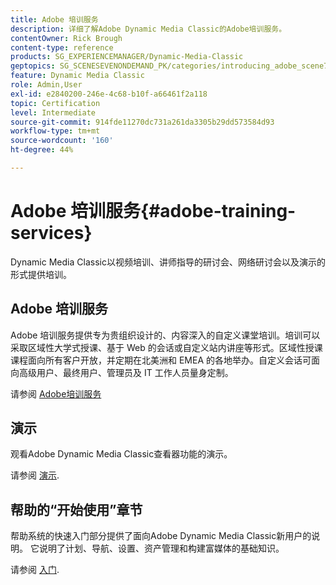 ```yaml
---
title: Adobe 培训服务
description: 详细了解Adobe Dynamic Media Classic的Adobe培训服务。
contentOwner: Rick Brough
content-type: reference
products: SG_EXPERIENCEMANAGER/Dynamic-Media-Classic
geptopics: SG_SCENESEVENONDEMAND_PK/categories/introducing_adobe_scene7
feature: Dynamic Media Classic
role: Admin,User
exl-id: e2840200-246e-4c68-b10f-a66461f2a118
topic: Certification
level: Intermediate
source-git-commit: 914fde11270dc731a261da3305b29dd573584d93
workflow-type: tm+mt
source-wordcount: '160'
ht-degree: 44%

---
```


# Adobe 培训服务{#adobe-training-services}

Dynamic Media Classic以视频培训、讲师指导的研讨会、网络研讨会以及演示的形式提供培训。

## Adobe 培训服务

Adobe 培训服务提供专为贵组织设计的、内容深入的自定义课堂培训。培训可以采取区域性大学式授课、基于 Web 的会话或自定义站内讲座等形式。区域性授课课程面向所有客户开放，并定期在北美洲和 EMEA 的各地举办。自定义会话可面向高级用户、最终用户、管理员及 IT 工作人员量身定制。

请参阅 [Adobe培训服务](https://learning.adobe.com/)

## 演示

观看Adobe Dynamic Media Classic查看器功能的演示。

请参阅 [演示](https://landing.adobe.com/en/na/dynamic-media/ctir-2755/live-demos.html).

## 帮助的“开始使用”章节

帮助系统的快速入门部分提供了面向Adobe Dynamic Media Classic新用户的说明。 它说明了计划、导航、设置、资产管理和构建富媒体的基础知识。

请参阅 [入门](dmc-platform-overview.md).
